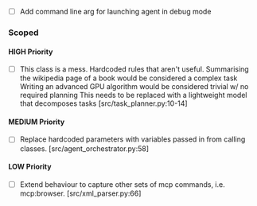 - [ ] Add command line arg for launching agent in debug mode

### Scoped

#### HIGH Priority
- [ ] This class is a mess. Hardcoded rules that aren't useful. Summarising the wikipedia page of a book would be considered a complex task Writing an advanced GPU algorithm would be considered trivial w/ no required planning This needs to be replaced with a lightweight model that decomposes tasks [src/task_planner.py:10-14]

#### MEDIUM Priority
- [ ] Replace hardcoded parameters with variables passed in from calling classes. [src/agent_orchestrator.py:58]

#### LOW Priority
- [ ] Extend behaviour to capture other sets of mcp commands, i.e. mcp:browser. [src/xml_parser.py:66]


